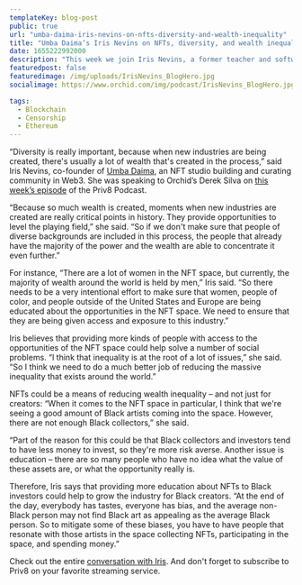 ```yaml
---
templateKey: blog-post
public: true
url: "umba-daima-iris-nevins-on-nfts-diversity-and-wealth-inequality"
title: "Umba Daima’s Iris Nevins on NFTs, diversity, and wealth inequality"
date: 1655222992000
description: "This week we join Iris Nevins, a former teacher and software engineering manager at MailChimp. Currently, she is the co-founder of Umba Daima, an NFT Studio building and curating community in Web3. Umba Daima creates virtual galleries featuring multicultural projects by artists worldwide, including the Black NFT Art network and The Unseen Gallery. In today's conversation, we take a deep dive into her entrepreneurial journey to talk about the current state of the creator economy, the art of curation, and how her studio is diversifying the NFT ecosystem."
featuredpost: false
featuredimage: /img/uploads/IrisNevins_BlogHero.jpg
socialimage: https://www.orchid.com/img/podcast/IrisNevins_BlogHero.jpg

tags:
  - Blockchain
  - Censorship
  - Ethereum
---
```

“Diversity is really important, because when new industries are being created, there's usually a lot of wealth that's created in the process,” said Iris Nevins, co-founder of [Umba Daima](https://www.umbadaima.com/), an NFT studio building and curating community in Web3. She was speaking to Orchid’s Derek Silva on [this week’s episode](https://www.orchid.com/podcast/episode-99-iris-nevins/) of the Priv8 Podcast. 

“Because so much wealth is created, moments when new industries are created are really critical points in history. They provide opportunities to level the playing field,” she said. “So if we don't make sure that people of diverse backgrounds are included in this process, the people that already have the majority of the power and the wealth are able to concentrate it even further.” 

For instance, “There are a lot of women in the NFT space, but currently, the majority of wealth around the world is held by men,” Iris said. “So there needs to be a very intentional effort to make sure that women, people of color, and people outside of the United States and Europe are being educated about the opportunities in the NFT space. We need to ensure that they are being given access and exposure to this industry.” 

Iris believes that providing more kinds of people with access to the opportunities of the NFT space could help solve a number of social problems. “I think that inequality is at the root of a lot of issues,” she said. “So I think we need to do a much better job of reducing the massive inequality that exists around the world.” 

NFTs could be a means of reducing wealth inequality – and not just for creators: “When it comes to the NFT space in particular, I think that we're seeing a good amount of Black artists coming into the space. However, there are not enough Black collectors,” she said.

“Part of the reason for this could be that Black collectors and investors tend to have less money to invest, so they're more risk averse. Another issue is education – there are so many people who have no idea what the value of these assets are, or what the opportunity really is. 

Therefore, Iris says that providing more education about NFTs to Black investors could help to grow the industry for Black creators. “At the end of the day, everybody has tastes, everyone has bias, and the average non-Black person may not find Black art as appealing as the average Black person. So to mitigate some of these biases, you have to have people that resonate with those artists in the space collecting NFTs, participating in the space, and spending money.”

Check out the entire [conversation with Iris](https://www.orchid.com/podcast/episode-99-iris-nevins/). And don't forget to subscribe to Priv8 on your favorite streaming service.